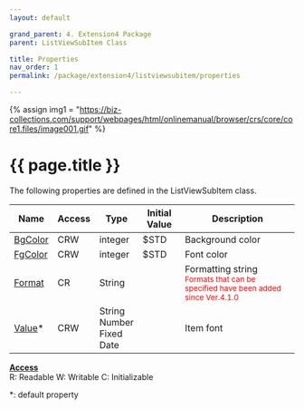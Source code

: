 ```yaml
---
layout: default

grand_parent: 4. Extension4 Package
parent: ListViewSubItem Class

title: Properties
nav_order: 1
permalink: /package/extension4/listviewsubitem/properties

---
```

{% assign img1 = "https://biz-collections.com/support/webpages/html/onlinemanual/browser/crs/core/core1.files/image001.gif" %}


# {{ page.title }}

The following properties are defined in the ListViewSubItem class.

|Name       | Access | Type   | Initial Value | Description   |
|----------	|--------|--------|---------------|---------|
|[BgColor](/package/extension4/listviewsubitem/properties/bgcolor) | CRW | integer | $STD | Background color |
|[FgColor](/package/extension4/listviewsubitem/properties/fgcolor) | CRW | integer | $STD | Font color |
|[Format](/package/extension4/listviewsubitem/properties/format) | CR | String |  | Formatting string <br><small><span style="color:red">Formats that can be specified have been added since Ver.4.1.0</span></small>|
|[Value](/package/extension4/listviewsubitem/properties/value)* | CRW | String<br>Number<br>Fixed<br>Date |  | Item font|

<u><b>Access</b></u><br>
R: Readable
W: Writable
C: Initializable

*: default property